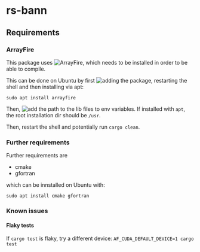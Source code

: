# rs-bann

## Requirements

### ArrayFire

This package uses ![ArrayFire](https://github.com/arrayfire/arrayfire-rust),
which needs to be installed in order to be able to compile.

This can be done on Ubuntu by first ![adding the package](https://github.com/arrayfire/arrayfire/wiki/Install-ArrayFire-From-Linux-Package-Managers#ubuntu), restarting the shell and then installing via apt:

```console
sudo apt install arrayfire
```

Then, ![add the path to the lib files to env variables](https://github.com/arrayfire/arrayfire-rust#use-from-cratesio--). If installed with `apt`, the root installation dir should be `/usr`.

Then, restart the shell and potentially run `cargo clean`.

### Further requirements

Further requirements are

- cmake
- gfortran

which can be innstalled on Ubuntu with:

```console
sudo apt install cmake gfortran
```

### Known issues

#### Flaky tests

If `cargo test` is flaky, try a different device: `AF_CUDA_DEFAULT_DEVICE=1 cargo test`
